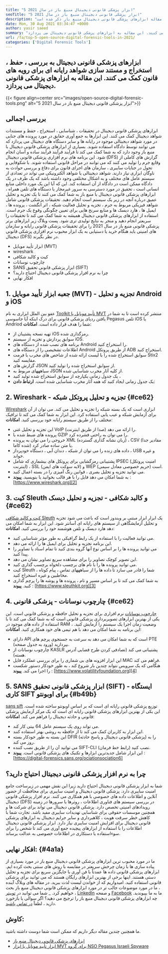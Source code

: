 ```yaml
---
title: "5 ابزار پزشکی قانونی دیجیتال منبع باز در سال 2021" 
seoTitle: "5 ابزار پزشکی قانونی دیجیتال منبع باز در سال 2021" 
description: "ابزار پزشکی قانونی دیجیتال برای ساده و آسان فرآیند پزشکی قانونی برای رویه های قانونی کمک می کند. در این مقاله ابزارهای پزشکی قانونی دیجیتال منبع باز ذکر شده است." 
date: Mon, 30 Aug 2021 03:34:47 +0000
author: yasir saeed
summary: "ابزارهای پزشکی قانونی دیجیتال به بررسی ، حفظ ، استخراج و مستند سازی شواهد رایانه ای برای رویه های قانون کمک می کنند. این مقاله به ابزارهای پزشکی قانونی دیجیتال می پردازد." 
url: /fa/top-5-open-source-digital-forensic-tools-in-2021/
categories: ['Digital Forensic Tools']
---
```


## ابزارهای پزشکی قانونی دیجیتال به بررسی ، حفظ ، استخراج و مستند سازی شواهد رایانه ای برای رویه های قانون کمک می کنند. این مقاله به ابزارهای پزشکی قانونی دیجیتال می پردازد.

{{< figure align=center src="images/open-source-digital-forensic-tools.png" alt="5 ابزار پزشکی قانونی دیجیتال منبع باز در سال 2021">}}


## **بررسی اجمالی** 
ابزارهای پزشکی قانونی دیجیتال در تحقیقات ، شناسایی ، استخراج ، حفظ و مستندات شواهد دیجیتال کمک می کنند. این ابزارها به جمع آوری حقایق در مورد پرونده های جنایی در مورد شواهد دیجیتالی موجود در رایانه ها و سایر دستگاه های دیجیتال می پردازد که می توانند توسط دادگاه استفاده شوند. بسیاری از ابزارهای پزشکی قانونی دیجیتال با منبع باز وجود دارد که به شما کمک می کند تا فرآیند فرآیند فرآیند ساده و آسان انجام شود. این برنامه های نرم افزاری پزشکی قانونی دیجیتال (DFS) گزارش های کاملی از وقایع جرم را تولید می کنند که می توانند در مراحل قانونی استفاده شوند. با شکوفایی و تحول در جنایات سایبری ، سازمان های اجرای قانون برای دفاع و بررسی حوادث به ناوگان ابزاری نیاز دارند.
شواهد دیجیتالی یا شواهد الکترونیکی می تواند در تعدادی از سیستم عامل های مختلف و به اشکال مختلفی وجود داشته باشد که یک طرف در یک دادگاه ممکن است در دادگاه از آن استفاده کند. این که آیا این یک مورد داخلی منابع انسانی است ، تحقیق در مورد دسترسی به سرور غیرمجاز یا دستگاه های تلفن همراه ، ابزارهای پزشکی قانونی دیجیتال با منبع باز به شما کمک می کنند تا یک تجزیه و تحلیل عمیق درباره آنچه در زیر یک سیستم است انجام دهید. تحقیقات پزشکی قانونی شامل شواهد فیزیکی مربوط به جرم ، تجزیه و تحلیل فعالیت شبکه ، اثر انگشت ، پرونده ها ، ایمیل ها ، هارد دیسک ها و منابع سرنخ هایی برای تعیین چگونگی وقوع یک جرم است. استفاده از ابزارهای پزشکی قانونی دیجیتال همیشه به شما کمک می کند تا تحقیقات را سریعتر انجام دهید و منجر به نتایج تولیدی تری شود.
پست وبلاگ زیر ابزارهای برتر پزشکی قانونی منبع باز در سال 2021 را برای تحقیقات پزشکی قانونی رایانه و سازمان های امنیتی باید هنگام خرید یا دستیابی به یک ابزار محبوب نرم افزاری پزشکی قانونی دیجیتال (DFS) در نظر بگیرند.
  * ابزار تأیید موبایل (MVT)
  * wireshark
  * کیت و کالبد شکافی
  * چارچوب نوسانات
  * SANS ابزار پزشکی قانونی تحقیق (SIFT)
  * چرا به نرم افزار پزشکی قانونی دیجیتال احتیاج دارید؟
  * افکار نهایی

## 1. جعبه ابزار تأیید موبایل (MVT) - تجزیه و تحلیل Android و iOS
عفو بین الملل ابزاری به نام [Toolkit تأیید موبایل یا MVT][1] منتشر کرده است تا به شما در یافتن ردپای پزشکی قانونی برای درک اینکه آیا جاسوسی Pegasus تلفن iOS یا Andriod شما را هدف قرار داده است.
**امکانات**:
  * تهیه نسخه پشتیبان از iOS رمزگذاری شده.
  * سوابق پردازش و تجزیه از سیستم iOS.
  * برنامه های نصب شده از دستگاه های Android را استخراج کنید.
  * اطلاعات تشخیصی را از دستگاه های Android از طریق پروتکل ADB استخراج کنید.
  * سوابق استخراج شده را با لیست ارائه شده از شاخص های مخرب با فرمت Stix2 مقایسه کنید.
  * گزارش های JSON از سوابق استخراج شده را تولید کنید.
  * سیاهههای مربوط به JSON از کلیه آثار مخرب شناسایی شده.
  * یک جدول زمانی یکپارچه از سوابق استخراج شده تولید کنید ،
  * یک جدول زمانی ایجاد کنید که همه آثار مخرب شناسایی شده است.
**ارتباط دادن**:

## 2. Wireshark - تجزیه و تحلیل پروتکل شبکه {#ce62}

[Wireshark][2] ابزاری است که یک بسته شبکه را تجزیه و تحلیل می کند. می توان از آن برای آزمایش شبکه و عیب یابی استفاده کرد. این ابزار به شما کمک می کند تا ترافیک مختلف را از طریق سیستم رایانه خود بررسی کنید.
**امکانات**:
  * این تجزیه و تحلیل غنی VoIP (صدا از طریق اینترنت) را ارائه می دهد.
  * پرونده های ضبط شده با GZIP را می توان به راحتی فشرده کرد.
  * خروجی را می توان به پرونده XML (زبان نشانه گذاری گسترده) ، CSV (مقادیر جدا شده کاما) یا متن ساده صادر کرد.
  * داده های زنده را می توان از شبکه ، دندان آبی ، دستگاه خودپرداز ، USB و غیره خواند.
  * پشتیبانی رمزگشایی برای پروتکل های بیشماری که شامل IPSEC (امنیت پروتکل اینترنت) ، SSL (لایه سوکت های ایمن) و WEP (حریم خصوصی معادل سیمی) است.
  * می توانید تجزیه و تحلیل بصری ، قوانین رنگ آمیزی را در بسته اعمال کنید.
  * به شما امکان می دهد فایل را با هر قالب بخوانید یا بنویسید.
**پیوند** : [https://www.wireshark.org][2]

## 3. کیت Sleuth و کالبد شکافی - تجزیه و تحلیل دیسک {#ce62}

[کیت و کالبد شکافی Sleuth][3] یک ابزار ابزار مبتنی بر ویندوز است که باعث می شود تجزیه و تحلیل آزمایشگاهی از سیستم های رایانه ای آسانتر شود. این ابزار به شما امکان می دهد هارد دیسک و تلفن هوشمند خود را بررسی کنید.
**امکانات**:
  * می توانید فعالیت را با استفاده از یک رابط گرافیکی به طور مؤثر شناسایی کنید.
  * این برنامه تجزیه و تحلیل برای ایمیل ها را ارائه می دهد.
  * می توانید پرونده ها را بر اساس نوع آنها گروه بندی کنید تا تمام اسناد یا تصاویر را پیدا کنید.
  * این تصویر کوچک تصاویر را برای مشاهده سریع تصاویر نشان می دهد.
  * می توانید پرونده ها را با نام های برچسب دلخواه برچسب گذاری کنید.
  * کیت Sleuth شما را قادر می سازد تا داده ها را از سیاهههای تماس ، پیام کوتاه ، مخاطبین و غیره استخراج کنید.
  * به شما کمک می کند تا بر اساس مسیر و نام ، پرونده ها و پوشه ها را پرچم گذاری کنید.
**پیوند** : [https://www.sleuthkit.org][3]

## 4. چارچوب نوسانات - پزشکی قانونی {#ce62}

[چارچوب نوسانات][4] نرم افزاری برای تجزیه و تحلیل حافظه و پزشکی قانونی است. این یکی از بهترین ابزارهای تصویربرداری پزشکی قانونی است که به شما کمک می کند تا با استفاده از داده های موجود در RAM ، وضعیت زمان اجرا یک سیستم را آزمایش کنید. این برنامه به شما امکان می دهد با هم تیمی های خود همکاری کنید.
**امکانات**:
  * دارای API است که به شما امکان می دهد به سرعت به جستجوی پرچم های PTE (ورود به جدول صفحه) بپردازید.
  * چارچوب نوسانات از KASLR پشتیبانی می کند (تصادفی کردن طرح فضایی آدرس هسته).
  * این ابزار افزونه های بی شماری را برای بررسی عملکرد فایل MAC فراهم می کند.
  * هنگامی که یک سرویس نتواند چندین بار شروع کند ، به طور خودکار دستور شکست را اجرا می کند.
**پیوند** : [https://www.volatilityfoundation.org][4]

## 5. SANS ابزار پزشکی قانونی تحقیق (SIFT) - ایستگاه کاری SIFT برای اوبونتو {#b49b}

[sans sift][5] توزیع پزشکی قانونی رایانه ای است که بر اساس اوبونتو ساخته شده است. این یکی از بهترین ابزارهای پزشکی قانونی رایانه ای است که یک مرکز آزمایش پزشکی قانونی و حادثه دیجیتال را فراهم می کند.
**امکانات**:
  * می تواند روی یک سیستم عامل 64 بیتی کار کند.
  * این ابزار به کاربران کمک می کند تا از حافظه به روشی بهتر استفاده کنند.
  * این بسته به طور خودکار بسته DFIR (پزشکی قانونی دیجیتال و پاسخ حادثه) را به روز می کند.
  * می توانید آن را از طریق نصب کننده SIFT-CLI (رابط خط فرمان) نصب کنید.
  * این ابزار شامل جدیدترین ابزارها و تکنیک های پزشکی قانونی است.
**پیوند** : [https://digital-forensics.sans.org/ociationsociation6]

## چرا به نرم افزار پزشکی قانونی دیجیتال احتیاج دارید؟
شما به ابزار پزشکی قانونی دیجیتال احتیاج دارید زیرا این نقش مهمی در زیرساخت جامع امنیت سایبری دارد. پزشکی قانونی دیجیتال و امنیت سایبری برای محافظت از حضور آنلاین و اطلاعات داده های خصوصی با هم همکاری می کنند. نرم افزار پزشکی قانونی دیجیتال (DFS) در بررسی سیستم های فناوری اطلاعات ، روترها یا سرورها در زمینه رویدادهای امنیتی تخصص دارد.
پزشکی قانونی دیجیتال می تواند برای شرکت ها و همچنین موسسات حقوقی برای شناسایی تهدیدات سایبری مفید باشد. تجارت شما با کاهش خطر سرقت هویت ، کلاهبرداری و سایر جرایم دیجیتال به ابزارهای پزشکی قانونی دیجیتال برای افزایش امنیت سایبری نیاز دارد. ابزار پزشکی قانونی دیجیتال اطلاعات را با استفاده از ابزارهای پیچیده جمع آوری می کند تا شخص را برای سوءاستفاده یا دستکاری در اطلاعات خصوصی به عدالت برساند.

## افکار نهایی: {#4a1a}

ما در مورد محبوب ترین ابزارهای پزشکی قانونی دیجیتال منبع باز در مورد بسیاری از پیاده سازی ها با زمان چرخش سریعتر در مقایسه با روش های سنتی بحث کرده ایم. ابزارهای پزشکی قانونی داده ها عمدتاً با فن آوری با جایگزین سریع برای تجزیه و تحلیل دستی هستند. اینها برخی از بهترین ابزارهای رایگان هستند که می توانید برای پزشکی قانونی استفاده کنید. امیدواریم که از خواندن لیست لذت ببرید. در مقاله های وبلاگ آینده ، ما در مورد موضوعات جالب تر در مورد ابزارهای پزشکی قانونی دیجیتال منبع باز بحث خواهیم کرد.
_ شما می توانید در [توییتر][7] ، [LinkedIn][8] و صفحه [Facebook][9] ما به ما بپیوندید. چه ابزارهای پزشکی قانونی دیجیتال منبع باز را ترجیح می دهید؟ اگر سوالی یا بازخورد دارید ، لطفاً [در تماس باشید][10].

## کاوش:
ما همچنین چندین مقاله دیگر داریم که ممکن است شما دوست داشته باشید.
  * [ابزارهای پزشکی قانونی دیجیتال منبع باز][11]
  * [ابزار تأیید موبایل یا ابزار MVT برای گروه NSO Pegasus Israeli Spyware][1]



[1]: https://products.containerize.com/digital-forensic-software/mvt/
[2]: https://www.wireshark.org/
[3]: https://www.sleuthkit.org/
[4]: https://www.volatilityfoundation.org/
[5]: https://www.sans.org/tools/sift-workstation/
[6]: https://digital-forensics.sans.org/community/downloads/
[7]: https://twitter.com/containerize_co
[8]: https://www.linkedin.com/company/containerize/
[9]: http://facebook.com/containerize
[10]: mailto:yasir.saeed@aspose.com
[11]: https://products.containerize.com/digital-forensic-software/
